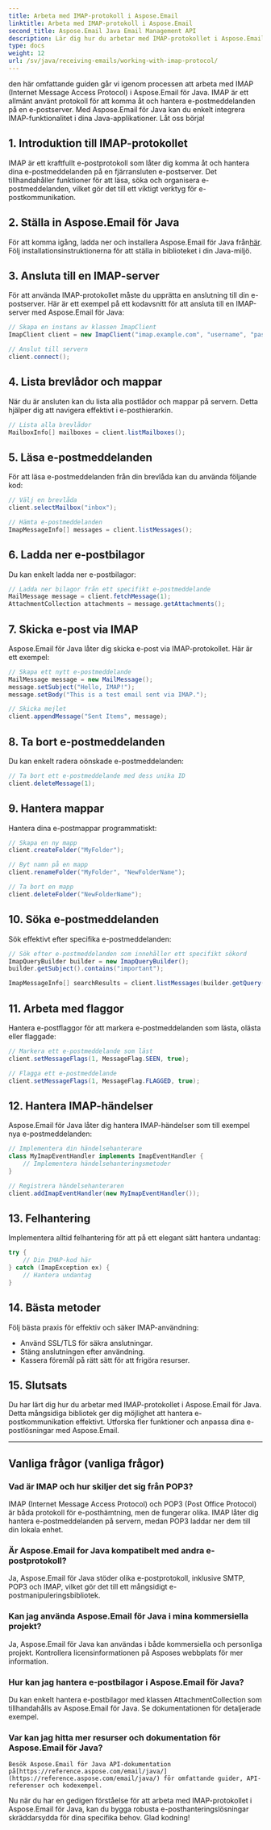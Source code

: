 ```yaml
---
title: Arbeta med IMAP-protokoll i Aspose.Email
linktitle: Arbeta med IMAP-protokoll i Aspose.Email
second_title: Aspose.Email Java Email Management API
description: Lär dig hur du arbetar med IMAP-protokollet i Aspose.Email för Java för att effektivt hantera din e-postkommunikation.
type: docs
weight: 12
url: /sv/java/receiving-emails/working-with-imap-protocol/
---
```


den här omfattande guiden går vi igenom processen att arbeta med IMAP (Internet Message Access Protocol) i Aspose.Email för Java. IMAP är ett allmänt använt protokoll för att komma åt och hantera e-postmeddelanden på en e-postserver. Med Aspose.Email för Java kan du enkelt integrera IMAP-funktionalitet i dina Java-applikationer. Låt oss börja!


## 1. Introduktion till IMAP-protokollet

IMAP är ett kraftfullt e-postprotokoll som låter dig komma åt och hantera dina e-postmeddelanden på en fjärransluten e-postserver. Det tillhandahåller funktioner för att läsa, söka och organisera e-postmeddelanden, vilket gör det till ett viktigt verktyg för e-postkommunikation.

## 2. Ställa in Aspose.Email för Java

 För att komma igång, ladda ner och installera Aspose.Email för Java från[här](https://releases.aspose.com/email/java/). Följ installationsinstruktionerna för att ställa in biblioteket i din Java-miljö.

## 3. Ansluta till en IMAP-server

För att använda IMAP-protokollet måste du upprätta en anslutning till din e-postserver. Här är ett exempel på ett kodavsnitt för att ansluta till en IMAP-server med Aspose.Email för Java:

```java
// Skapa en instans av klassen ImapClient
ImapClient client = new ImapClient("imap.example.com", "username", "password");

// Anslut till servern
client.connect();
```

## 4. Lista brevlådor och mappar

När du är ansluten kan du lista alla postlådor och mappar på servern. Detta hjälper dig att navigera effektivt i e-posthierarkin.

```java
// Lista alla brevlådor
MailboxInfo[] mailboxes = client.listMailboxes();
```

## 5. Läsa e-postmeddelanden

För att läsa e-postmeddelanden från din brevlåda kan du använda följande kod:

```java
// Välj en brevlåda
client.selectMailbox("inbox");

// Hämta e-postmeddelanden
ImapMessageInfo[] messages = client.listMessages();
```

## 6. Ladda ner e-postbilagor

Du kan enkelt ladda ner e-postbilagor:

```java
// Ladda ner bilagor från ett specifikt e-postmeddelande
MailMessage message = client.fetchMessage(1);
AttachmentCollection attachments = message.getAttachments();
```

## 7. Skicka e-post via IMAP

Aspose.Email för Java låter dig skicka e-post via IMAP-protokollet. Här är ett exempel:

```java
// Skapa ett nytt e-postmeddelande
MailMessage message = new MailMessage();
message.setSubject("Hello, IMAP!");
message.setBody("This is a test email sent via IMAP.");

// Skicka mejlet
client.appendMessage("Sent Items", message);
```

## 8. Ta bort e-postmeddelanden

Du kan enkelt radera oönskade e-postmeddelanden:

```java
// Ta bort ett e-postmeddelande med dess unika ID
client.deleteMessage(1);
```

## 9. Hantera mappar

Hantera dina e-postmappar programmatiskt:

```java
// Skapa en ny mapp
client.createFolder("MyFolder");

// Byt namn på en mapp
client.renameFolder("MyFolder", "NewFolderName");

// Ta bort en mapp
client.deleteFolder("NewFolderName");
```

## 10. Söka e-postmeddelanden

Sök effektivt efter specifika e-postmeddelanden:

```java
// Sök efter e-postmeddelanden som innehåller ett specifikt sökord
ImapQueryBuilder builder = new ImapQueryBuilder();
builder.getSubject().contains("important");

ImapMessageInfo[] searchResults = client.listMessages(builder.getQuery());
```

## 11. Arbeta med flaggor

Hantera e-postflaggor för att markera e-postmeddelanden som lästa, olästa eller flaggade:

```java
// Markera ett e-postmeddelande som läst
client.setMessageFlags(1, MessageFlag.SEEN, true);

// Flagga ett e-postmeddelande
client.setMessageFlags(1, MessageFlag.FLAGGED, true);
```

## 12. Hantera IMAP-händelser

Aspose.Email för Java låter dig hantera IMAP-händelser som till exempel nya e-postmeddelanden:

```java
// Implementera din händelsehanterare
class MyImapEventHandler implements ImapEventHandler {
    // Implementera händelsehanteringsmetoder
}

// Registrera händelsehanteraren
client.addImapEventHandler(new MyImapEventHandler());
```

## 13. Felhantering

Implementera alltid felhantering för att på ett elegant sätt hantera undantag:

```java
try {
    // Din IMAP-kod här
} catch (ImapException ex) {
    // Hantera undantag
}
```

## 14. Bästa metoder

Följ bästa praxis för effektiv och säker IMAP-användning:

- Använd SSL/TLS för säkra anslutningar.
- Stäng anslutningen efter användning.
- Kassera föremål på rätt sätt för att frigöra resurser.

## 15. Slutsats

Du har lärt dig hur du arbetar med IMAP-protokollet i Aspose.Email för Java. Detta mångsidiga bibliotek ger dig möjlighet att hantera e-postkommunikation effektivt. Utforska fler funktioner och anpassa dina e-postlösningar med Aspose.Email.

---

## Vanliga frågor (vanliga frågor)

### Vad är IMAP och hur skiljer det sig från POP3?
   IMAP (Internet Message Access Protocol) och POP3 (Post Office Protocol) är båda protokoll för e-posthämtning, men de fungerar olika. IMAP låter dig hantera e-postmeddelanden på servern, medan POP3 laddar ner dem till din lokala enhet.

### Är Aspose.Email for Java kompatibelt med andra e-postprotokoll?
   Ja, Aspose.Email för Java stöder olika e-postprotokoll, inklusive SMTP, POP3 och IMAP, vilket gör det till ett mångsidigt e-postmanipuleringsbibliotek.

### Kan jag använda Aspose.Email för Java i mina kommersiella projekt?
   Ja, Aspose.Email för Java kan användas i både kommersiella och personliga projekt. Kontrollera licensinformationen på Asposes webbplats för mer information.

### Hur kan jag hantera e-postbilagor i Aspose.Email för Java?
   Du kan enkelt hantera e-postbilagor med klassen AttachmentCollection som tillhandahålls av Aspose.Email för Java. Se dokumentationen för detaljerade exempel.

### Var kan jag hitta mer resurser och dokumentation för Aspose.Email för Java?
    Besök Aspose.Email för Java API-dokumentation på[https://reference.aspose.com/email/java/](https://reference.aspose.com/email/java/) för omfattande guider, API-referenser och kodexempel.

Nu när du har en gedigen förståelse för att arbeta med IMAP-protokollet i Aspose.Email för Java, kan du bygga robusta e-posthanteringslösningar skräddarsydda för dina specifika behov. Glad kodning!
